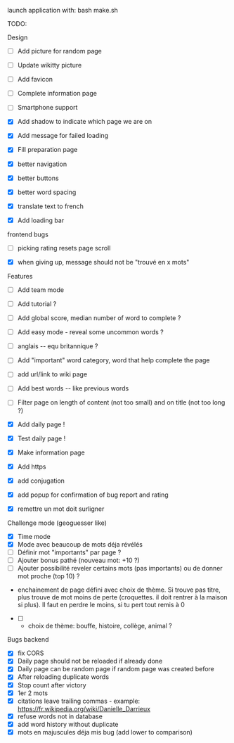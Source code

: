 launch application with:
bash make.sh

TODO: 


Design
- [ ] Add picture for random page
- [ ] Update wikitty picture
- [ ] Add favicon
- [ ] Complete information page
- [ ] Smartphone support
- [x] Add shadow to indicate which page we are on
- [x] Add message for failed loading
- [x] Fill preparation page
- [x] better navigation
- [x] better buttons
- [x] better word spacing
- [x] translate text to french
- [x] Add loading bar


frontend bugs
- [ ] picking rating resets page scroll
- [x] when giving up, message should not be "trouvé en x mots"


Features
- [ ] Add team mode
- [ ] Add tutorial ?
- [ ] Add global score, median number of word to complete ?
- [ ] Add easy mode - reveal some uncommon words ?
- [ ] anglais -- equ britannique ?
- [ ] Add "important" word category, word that help complete the page
- [ ] add url/link to wiki page
- [ ] Add best words -- like previous words
- [ ] Filter page on length of content (not too small) and on title (not too long ?)
- [x] Add daily page !
- [x] Test daily page !
- [x] Make information page
- [x] Add https
- [x] add conjugation
- [x] add popup for confirmation of bug report and rating
- [x] remettre un mot doit surligner


Challenge mode (geoguesser like)

- [x] Time mode
- [x] Mode avec beaucoup de mots déja révélés
- [ ] Définir mot "importants" par page ?
- [ ] Ajouter bonus pathé (nouveau mot: +10 ?)
- [ ] Ajouter possibilité reveler certains mots (pas importants) ou de donner mot proche (top 10) ?

- enchainement de page défini avec choix de thème.
Si trouve pas titre, plus trouve de mot moins de perte
(croquettes. il doit rentrer à la maison si plus).
Il faut en perdre le moins, si tu pert tout remis à 0

- [ ] + choix de thème: bouffe, histoire, collège, animal ?



Bugs backend
- [x] fix CORS
- [x] Daily page should not be reloaded if already done
- [x] Daily page can be random page if random page was created before
- [x] After reloading duplicate words
- [x] Stop count after victory
- [x] 1er 2 mots
- [x] citations leave trailing commas - example: https://fr.wikipedia.org/wiki/Danielle_Darrieux
- [x] refuse words not in database
- [x] add word history without duplicate
- [x] mots en majuscules déja mis bug (add lower to comparison)
